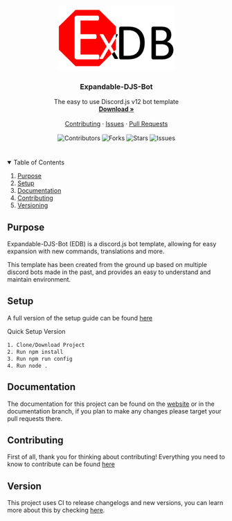 <!--PROJECT HEAD-->
<br />
<p align="center">
  <a href="https://edb.foxgirls.cc">
    <img src='assets/logo_269x150.png' alt='Logo'>
  </a>

  <h3 align="center">Expandable-DJS-Bot</h3>

  <p align="center">
    The easy to use Discord.js v12 bot template
    <br />
    <a href="https://github.com/AngelNull/expandable-djs-bot/releases"><strong>Download »</strong></a>
    <br />
    <br />
    <a href="#contributing">Contributing</a>
    ·
    <a href="https://github.com/AngelNull/expandable-djs-bot/issues">Issues</a>
    ·
    <a href="https://github.com/AngelNull/expandable-djs-bot/pulls">Pull Requests</a>
  </p>
</p>

<p align="center">
<!--Contributors-->
<img src="https://img.shields.io/github/contributors/AngelNull/expandable-djs-bot.svg?style=for-the-badge" align="center" alt='Contributors'>
<!--Forks-->
<img src="https://img.shields.io/github/forks/AngelNull/expandable-djs-bot.svg?style=for-the-badge" align="center" alt='Forks' >
<!--Stars-->
<img src="https://img.shields.io/github/stars/AngelNull/expandable-djs-bot.svg?style=for-the-badge" align="center" alt='Stars' >
<!--Issues-->
<img src="https://img.shields.io/github/issues/AngelNull/expandable-djs-bot.svg?style=for-the-badge" align="center" alt='Issues' >
</p>

# 

<!-- TABLE OF CONTENTS -->
<details open="open">
  <summary>Table of Contents</summary>
  <ol>
    <li>
      <a href="#purpose">Purpose</a>
    </li>
    <li>
      <a href="#setup">Setup</a>
    </li>
    <li><a href="#documentation">Documentation</a></li>
    <li><a href="#contributing">Contributing</a></li>
    <li><a href="#versioning">Versioning</a></li>
  </ol>
</details>

## Purpose
Expandable-DJS-Bot (EDB) is a discord.js bot template, allowing for easy expansion with new commands, translations and more. 

This template has been created from the ground up based on multiple discord bots made in the past, and provides an easy to understand and maintain environment.

## Setup
A full version of the setup guide can be found [here](https://edb.foxgirls.cc/docs/installation/setup)

Quick Setup Version
```
1. Clone/Download Project
2. Run npm install
3. Run npm run config 
4. Run node .
````

## Documentation
The documentation for this project can be found on the [website](https://edb.foxgirls.cc/docs) or in the documentation branch, if you plan to make any changes please target your pull requests there.

## Contributing
First of all, thank you for thinking about contributing! Everything you need to know to contribute can be found [here](./.github/CONTRIBUTING.md)

## Version
This project uses CI to release changelogs and new versions, you can learn more about this by checking [here](./.github/VERSIONING.MD).
